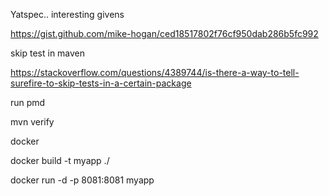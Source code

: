 Yatspec.. interesting givens

https://gist.github.com/mike-hogan/ced18517802f76cf950dab286b5fc992


skip test in maven

https://stackoverflow.com/questions/4389744/is-there-a-way-to-tell-surefire-to-skip-tests-in-a-certain-package

run pmd

mvn verify

docker 

docker build -t myapp ./


docker run -d -p 8081:8081 myapp
